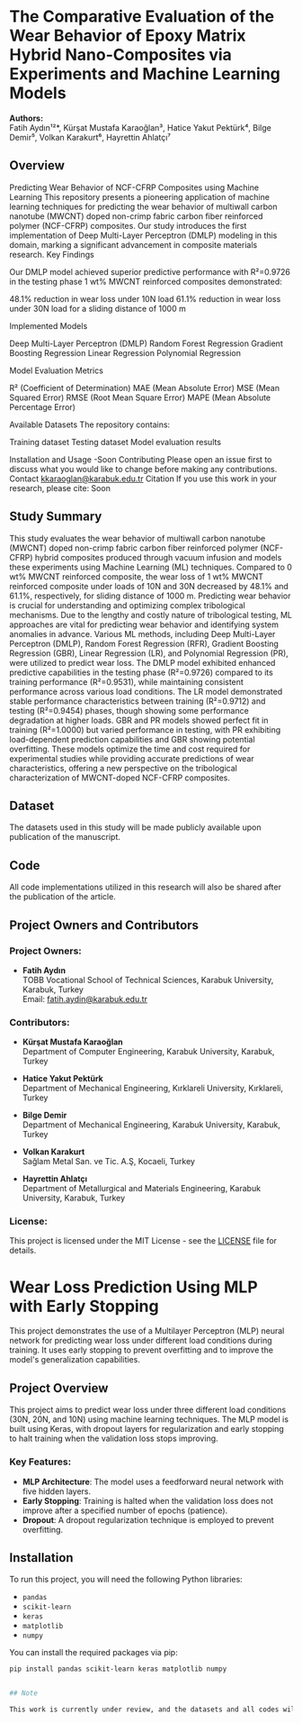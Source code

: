 # The Comparative Evaluation of the Wear Behavior of Epoxy Matrix Hybrid Nano-Composites via Experiments and Machine Learning Models

**Authors:**  
Fatih Aydın¹²*, Kürşat Mustafa Karaoğlan³, Hatice Yakut Pektürk⁴, Bilge Demir⁵, Volkan Karakurt⁶, Hayrettin Ahlatçı⁷

## Overview

Predicting Wear Behavior of NCF-CFRP Composites using Machine Learning
This repository presents a pioneering application of machine learning techniques for predicting the wear behavior of multiwall carbon nanotube (MWCNT) doped non-crimp fabric carbon fiber reinforced polymer (NCF-CFRP) composites. Our study introduces the first implementation of Deep Multi-Layer Perceptron (DMLP) modeling in this domain, marking a significant advancement in composite materials research.
Key Findings

Our DMLP model achieved superior predictive performance with R²=0.9726 in the testing phase
1 wt% MWCNT reinforced composites demonstrated:

48.1% reduction in wear loss under 10N load
61.1% reduction in wear loss under 30N load
for a sliding distance of 1000 m

Implemented Models

Deep Multi-Layer Perceptron (DMLP)
Random Forest Regression
Gradient Boosting Regression
Linear Regression
Polynomial Regression

Model Evaluation Metrics

R² (Coefficient of Determination)
MAE (Mean Absolute Error)
MSE (Mean Squared Error)
RMSE (Root Mean Square Error)
MAPE (Mean Absolute Percentage Error)

Available Datasets
The repository contains:

Training dataset
Testing dataset
Model evaluation results

Installation and Usage
-Soon
Contributing
Please open an issue first to discuss what you would like to change before making any contributions.
Contact
kkaraoglan@karabuk.edu.tr
Citation
If you use this work in your research, please cite:
Soon

## Study Summary

This study evaluates the wear behavior of multiwall carbon nanotube (MWCNT) doped non-crimp fabric carbon fiber reinforced polymer (NCF-CFRP) hybrid composites produced through vacuum infusion and models these experiments using Machine Learning (ML) techniques. Compared to 0 wt% MWCNT reinforced composite, the wear loss of 1 wt% MWCNT reinforced composite under loads of 10N and 30N decreased by 48.1% and 61.1%, respectively, for sliding distance of 1000 m. Predicting wear behavior is crucial for understanding and optimizing complex tribological mechanisms. Due to the lengthy and costly nature of tribological testing, ML approaches are vital for predicting wear behavior and identifying system anomalies in advance.
Various ML methods, including Deep Multi-Layer Perceptron (DMLP), Random Forest Regression (RFR), Gradient Boosting Regression (GBR), Linear Regression (LR), and Polynomial Regression (PR), were utilized to predict wear loss. The DMLP model exhibited enhanced predictive capabilities in the testing phase (R²=0.9726) compared to its training performance (R²=0.9531), while maintaining consistent performance across various load conditions. The LR model demonstrated stable performance characteristics between training (R²=0.9712) and testing (R²=0.9454) phases, though showing some performance degradation at higher loads. GBR and PR models showed perfect fit in training (R²=1.0000) but varied performance in testing, with PR exhibiting load-dependent prediction capabilities and GBR showing potential overfitting. These models optimize the time and cost required for experimental studies while providing accurate predictions of wear characteristics, offering a new perspective on the tribological characterization of MWCNT-doped NCF-CFRP composites.

## Dataset

The datasets used in this study will be made publicly available upon publication of the manuscript.

## Code

All code implementations utilized in this research will also be shared after the publication of the article.

## Project Owners and Contributors

### Project Owners:
- **Fatih Aydın**  
  TOBB Vocational School of Technical Sciences, Karabuk University, Karabuk, Turkey  
  Email: [fatih.aydin@karabuk.edu.tr](mailto:fatih.aydin@karabuk.edu.tr)

### Contributors:
- **Kürşat Mustafa Karaoğlan**  
  Department of Computer Engineering, Karabuk University, Karabuk, Turkey

- **Hatice Yakut Pektürk**  
  Department of Mechanical Engineering, Kırklareli University, Kırklareli, Turkey

- **Bilge Demir**  
  Department of Mechanical Engineering, Karabuk University, Karabuk, Turkey

- **Volkan Karakurt**  
  Sağlam Metal San. ve Tic. A.Ş, Kocaeli, Turkey

- **Hayrettin Ahlatçı**  
  Department of Metallurgical and Materials Engineering, Karabuk University, Karabuk, Turkey

### License:
This project is licensed under the MIT License - see the [LICENSE](LICENSE) file for details.


# Wear Loss Prediction Using MLP with Early Stopping

This project demonstrates the use of a Multilayer Perceptron (MLP) neural network for predicting wear loss under different load conditions during training. It uses early stopping to prevent overfitting and to improve the model's generalization capabilities.

## Project Overview
This project aims to predict wear loss under three different load conditions (30N, 20N, and 10N) using machine learning techniques. The MLP model is built using Keras, with dropout layers for regularization and early stopping to halt training when the validation loss stops improving.

### Key Features:
- **MLP Architecture**: The model uses a feedforward neural network with five hidden layers.
- **Early Stopping**: Training is halted when the validation loss does not improve after a specified number of epochs (patience).
- **Dropout**: A dropout regularization technique is employed to prevent overfitting.

## Installation

To run this project, you will need the following Python libraries:

- `pandas`
- `scikit-learn`
- `keras`
- `matplotlib`
- `numpy`

You can install the required packages via pip:
```bash
pip install pandas scikit-learn keras matplotlib numpy


## Note

This work is currently under review, and the datasets and all codes will be shared following the publication of the manuscript.
